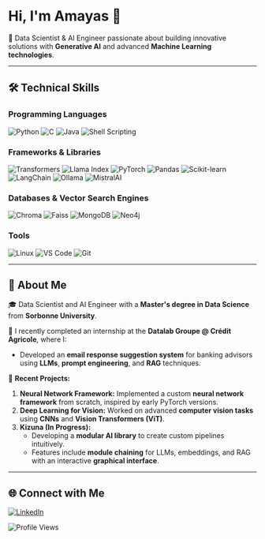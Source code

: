 # Hi, I'm Amayas 👋  

🚀 Data Scientist & AI Engineer passionate about building innovative solutions with **Generative AI** and advanced **Machine Learning technologies**.  

---

## 🛠️ Technical Skills  

### Programming Languages  
![Python](https://img.shields.io/badge/Python-3670A0?style=for-the-badge&logo=python&logoColor=ffdd54)
![C](https://img.shields.io/badge/C-%2300599C?style=for-the-badge&logo=c&logoColor=white)
![Java](https://img.shields.io/badge/Java-%23ED8B00?style=for-the-badge&logo=java&logoColor=white)
![Shell Scripting](https://img.shields.io/badge/Shell_Script-%23121011?style=for-the-badge&logo=gnu-bash&logoColor=white)  

### Frameworks & Libraries  
![Transformers](https://img.shields.io/badge/Transformers-FFC107?style=for-the-badge&logo=hugging-face&logoColor=black)
![Llama Index](https://img.shields.io/badge/Llama%20Index-FF6D00?style=for-the-badge&logo=book-stack&logoColor=white)
![PyTorch](https://img.shields.io/badge/PyTorch-%23EE4C2C?style=for-the-badge&logo=pytorch&logoColor=white)
![Pandas](https://img.shields.io/badge/Pandas-%23150458.svg?style=for-the-badge&logo=pandas&logoColor=white)
![Scikit-learn](https://img.shields.io/badge/Scikit--Learn-F7931E?style=for-the-badge&logo=scikit-learn&logoColor=white)
![LangChain](https://img.shields.io/badge/LangChain-%230079B5?style=for-the-badge&logo=chainlink&logoColor=white)
![Ollama](https://img.shields.io/badge/Ollama-%23FF9A8B?style=for-the-badge)
![MistralAI](https://img.shields.io/badge/MistralAI-%230066FF?style=for-the-badge)

### Databases & Vector Search Engines  
![Chroma](https://img.shields.io/badge/Chroma-%23FFD700?style=for-the-badge)
![Faiss](https://img.shields.io/badge/Faiss-%230080FF?style=for-the-badge)
![MongoDB](https://img.shields.io/badge/MongoDB-%234ea94b.svg?style=for-the-badge&logo=mongodb&logoColor=white)
![Neo4j](https://img.shields.io/badge/Neo4j-%2300AFD7.svg?style=for-the-badge&logo=neo4j&logoColor=white)

### Tools  
![Linux](https://img.shields.io/badge/Linux-FCC624?style=for-the-badge&logo=linux&logoColor=black)
![VS Code](https://img.shields.io/badge/Visual%20Studio%20Code-0078d7.svg?style=for-the-badge&logo=visual-studio-code&logoColor=white)
![Git](https://img.shields.io/badge/Git-%23F05033.svg?style=for-the-badge&logo=git&logoColor=white)

---

## 🚀 About Me  

🎓 Data Scientist and AI Engineer with a **Master's degree in Data Science** from **Sorbonne University**.  

💼 I recently completed an internship at the **Datalab Groupe @ Crédit Agricole**, where I:  
- Developed an **email response suggestion system** for banking advisors using **LLMs**, **prompt engineering**, and **RAG** techniques.  

📌 **Recent Projects:**  
1. **Neural Network Framework:** Implemented a custom **neural network framework** from scratch, inspired by early PyTorch versions.  
2. **Deep Learning for Vision:** Worked on advanced **computer vision tasks** using **CNNs** and **Vision Transformers (ViT)**.  
3. **Kizuna (In Progress):**  
   - Developing a **modular AI library** to create custom pipelines intuitively.  
   - Features include **module chaining** for LLMs, embeddings, and RAG with an interactive **graphical interface**.  

---

## 🌐 Connect with Me  

[![LinkedIn](https://img.shields.io/badge/LinkedIn-%230077B5?style=for-the-badge&logo=linkedin&logoColor=white)](https://linkedin.com/in/amayas-sadi)  

![Profile Views](https://komarev.com/ghpvc/?username=Amayas29)  
